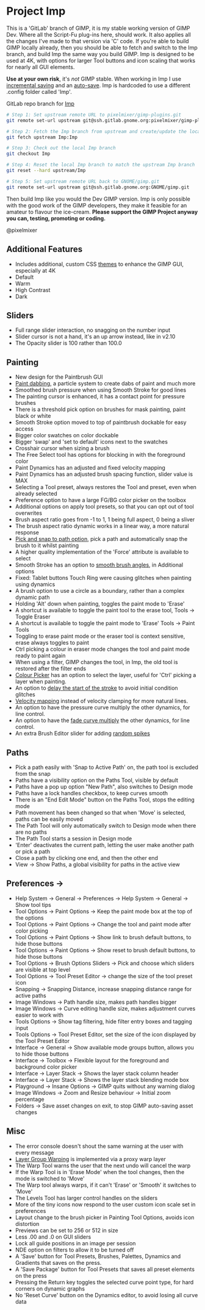 # Project Imp

This is a 'GitLab' branch of GIMP, it is my stable working version of GIMP Dev. Where all the Script-Fu plug-ins here, should work. It also applies all the changes I've made to that version via 'C' code. If you're able to build GIMP locally already, then you should be able to fetch and switch to the Imp branch, and build Imp the same way you build GIMP. Imp is designed to be used at 4K, with options for larger Tool buttons and icon scaling that works for nearly all GUI elements.

**Use at your own risk**, it's _not_ GIMP stable. When working in Imp I use [incremental saving](https://script-fu.github.io/2024/05/16/IncrementalSave.html) and an [auto-save](https://script-fu.github.io/2023/04/26/AlmostAutosave.html). Imp is hardcoded to use a different .config folder called 'Imp'.

GitLab repo branch for [Imp](https://gitlab.gnome.org/pixelmixer/gimp-plugins/-/tree/Imp?ref_type=heads)

```bash
# Step 1: Set upstream remote URL to pixelmixer/gimp-plugins.git
git remote set-url upstream git@ssh.gitlab.gnome.org:pixelmixer/gimp-plugins.git

# Step 2: Fetch the Imp branch from upstream and create/update the local Imp branch
git fetch upstream Imp:Imp

# Step 3: Check out the local Imp branch
git checkout Imp

# Step 4: Reset the local Imp branch to match the upstream Imp branch
git reset --hard upstream/Imp

# Step 5: Set upstream remote URL back to GNOME/gimp.git
git remote set-url upstream git@ssh.gitlab.gnome.org:GNOME/gimp.git
```

Then build Imp like you would the Dev GIMP version. Imp is only possible with the good work of the GIMP developers, they make it feasible for an amateur to flavour the ice-cream. **Please support the GIMP Project anyway you can, testing, promoting or coding.** 

@pixelmixer

## Additional Features

- Includes additional, custom CSS [themes](https://youtu.be/G1WA8flcy-0) to enhance the GIMP GUI, especially at 4K
- Default
- Warm
- High Contrast
- Dark

## Sliders

- Full range slider interaction, no snagging on the number input
- Slider cursor is not a hand, it's an up arrow instead, like in v2.10
- The Opacity slider is 100 rather than 100.0

## Painting

- New design for the Paintbrush GUI
- [Paint dabbing](https://youtu.be/02qgbsv0J4o), a particle system to create dabs of paint and much more
- Smoothed brush pressure when using Smooth Stroke for good lines
- The painting cursor is enhanced, it has a contact point for pressure brushes
- There is a threshold pick option on brushes for mask painting, paint black or white
- Smooth Stroke option moved to top of paintbrush dockable for easy access
- Bigger color swatches on color dockable
- Bigger 'swap' and 'set to default' icons next to the swatches
- Crosshair cursor when sizing a brush
- The Free Select tool has options for blocking in with the foreground color
- Paint Dynamics has an adjusted and fixed velocity mapping
- Paint Dynamics has an adjusted brush spacing function, slider value is MAX
- Selecting a Tool preset, always restores the Tool and preset, even when already selected
- Preference option to have a large FG/BG color picker on the toolbox
- Additional options on apply tool presets, so that you can opt out of tool overwrites
- Brush aspect ratio goes from -1 to 1, 1 being full aspect, 0 being a sliver
- The brush aspect ratio dynamic works in a linear way, a more natural response
- [Pick and snap to path option](https://youtu.be/f0mf1IGAkS0), pick a path and automatically snap the brush to it whilst painting
- A higher quality implementation of the 'Force' attribute is available to select 
- Smooth Stroke has an option to [smooth brush angles](https://youtu.be/yr1J40cQgYw), in Additional options
- Fixed: Tablet buttons Touch Ring were causing glitches when painting using dynamics
- A brush option to use a circle as a boundary, rather than a complex dynamic path
- Holding 'Alt' down when painting, toggles the paint mode to 'Erase'
- A shortcut is available to toggle the paint tool to the erase tool, Tools -> Toggle Eraser
- A shortcut is available to toggle the paint mode to 'Erase' Tools -> Paint Tools
- Toggling to erase paint mode or the eraser tool is context sensitive, erase always toggles to paint
- Ctrl picking a colour in eraser mode changes the tool and paint mode ready to paint again
- When using a filter, GIMP changes the tool, in Imp, the old tool is restored after the filter ends
- [Colour Picker](https://youtu.be/dlbpdu8kk7Q) has an option to select the layer, useful for 'Ctrl' picking a layer when painting.
- An option to [delay the start of the stroke](https://youtu.be/3TVY4u6XoSg) to avoid initial condition glitches
- [Velocity mapping](https://youtu.be/vj_kEOXggrE) instead of velocity clamping for more natural lines.
- An option to have the pressure curve multiply the other dynamics, for line control.
- An option to have the [fade curve multiply](https://youtu.be/qdDFZ9s7SCU) the other dynamics, for line control.
- An extra Brush Editor slider for adding [random spikes](https://youtu.be/QhHMNS39vrU)

## Paths

- Pick a path easily with 'Snap to Active Path' on, the path tool is excluded from the snap
- Paths have a visibility option on the Paths Tool, visible by default
- Paths have a pop up option "New Path", also switches to Design mode
- Paths have a lock handles checkbox, to keep curves smooth
- There is an "End Edit Mode" button on the Paths Tool, stops the editing mode
- Path movement has been changed so that when 'Move' is selected, paths can be easily moved
- The Path Tool will only automatically switch to Design mode when there are no paths
- The Path Tool starts a session in Design mode
- 'Enter' deactivates the current path, letting the user make another path or pick a path
- Close a path by clicking one end, and then the other end
- View -> Show Paths, a global visibility for paths in the active view

## Preferences ->

- Help System -> General -> Preferences -> Help System -> General -> Show tool tips
- Tool Options -> Paint Options -> Keep the paint mode box at the top of the options
- Tool Options -> Paint Options -> Change the tool and paint mode after color picking
- Tool Options -> Paint Options -> Show link to brush default buttons, to hide those buttons
- Tool Options -> Paint Options -> Show reset to brush default buttons, to hide those buttons
- Tool Options -> Brush Options Sliders -> Pick and choose which sliders are visible at top level
- Tool Options -> Tool Preset Editor -> change the size of the tool preset icon
- Snapping -> Snapping Distance, increase snapping distance range for active paths
- Image Windows -> Path handle size, makes path handles bigger
- Image Windows -> Curve editing handle size, makes adjustment curves easier to work with
- Tools Options -> Show tag filtering, hide filter entry boxes and tagging input
- Tools Options -> Tool Preset Editor, set the size of the icon displayed by the Tool Preset Editor
- Interface -> General -> Show available mode groups button, allows you to hide those buttons
- Interface -> Toolbox -> Flexible layout for the foreground and background color picker
- Interface -> Layer Stack -> Shows the layer stack column header
- Interface -> Layer Stack -> Shows the layer stack blending mode box
- Playground -> Insane Options -> GIMP quits without any warning dialog
- Image Windows -> Zoom and Resize behaviour -> Initial zoom percentage
- Folders -> Save asset changes on exit, to stop GIMP auto-saving asset changes

## Misc

- The error console doesn't shout the same warning at the user with every message
- [Layer Group Warping](https://youtu.be/h1gpXi3VCw0) is implemented via a proxy warp layer
- The Warp Tool warns the user that the next undo will cancel the warp 
- If the Warp Tool is in 'Erase Mode' when the tool changes, then the mode is switched to 'Move'
- The Warp tool always warps, if it can't 'Erase' or 'Smooth' it switches to 'Move'
- The Levels Tool has larger control handles on the sliders
- More of the tiny icons now respond to the user custom icon scale set in preferences
- Layout change to the brush picker in Painting Tool Options, avoids icon distortion
- Previews can be set to 256 or 512 in size
- Less .00 and .0 on GUI sliders
- Lock all guide positions in an image per session
- NDE option on filters to allow it to be turned off
- A 'Save' button for Tool Presets, Brushes, Palettes, Dynamics and Gradients that saves on the press.
- A 'Save Package' button for Tool Presets that saves all preset elements on the press
- Pressing the Return key toggles the selected curve point type, for hard corners on dynamic graphs
- No 'Reset Curve' button on the Dynamics editor, to avoid losing all curve data
